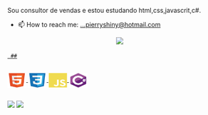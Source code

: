 Sou consultor de vendas  e  estou estudando html,css,javascrit,c#.
- 📫 How to reach me: ...pierryshiny@hotmail.com

<div align="center">
  <a href="https://github.com/professorlozano">
 <img height="180em" src="https://github-readme-stats.vercel.app/api?username=cirobarboza&show_icons=true&theme=radical"/>
 
</div>
  
     ##
  
 <div style="display: inline_block"><br>
  <img align="center" alt="Ciro-HTML" height="33" width="42" src="https://raw.githubusercontent.com/devicons/devicon/master/icons/html5/html5-original.svg">
  <img align="center" alt="Ciro-CSS" height="33" width="42" src="https://raw.githubusercontent.com/devicons/devicon/master/icons/css3/css3-original.svg">
  <img align="center" alt="Ciro-Js" height="33" width="42" src="https://raw.githubusercontent.com/devicons/devicon/master/icons/javascript/javascript-plain.svg">
  <img align="center" alt="Ciro-Csharp" height="33" width="42" src="https://raw.githubusercontent.com/devicons/devicon/master/icons/csharp/csharp-original.svg">
 
</div> 
  
   ##
  
 <div>
  <a href="https://www.instagram.com/ciroguto/" target="_blank"><img src="https://img.shields.io/badge/-Instagram-%23E4405F?style=for-the-badge&logo=instagram&logoColor=white" target="_blank"></a>
  <a href="https://www.linkedin.com/in/ciro-augusto-barboza-7563512b/a" target="_blank"><img src="https://img.shields.io/badge/-LinkedIn-%230077B5?style=for-the-badge&logo=linkedin&logoColor=white" target="_blank"></a> 
  
</div>
  
          
